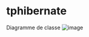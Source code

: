 # tphibernate
Diagramme de classe
![image](https://github.com/BAJEDDI/tphibernate/assets/147507670/fe4442e4-e93b-4b57-a51d-e3d76d55b381)

